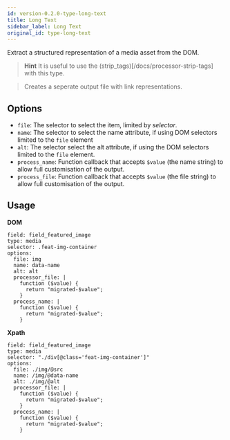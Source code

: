 ```yaml
---
id: version-0.2.0-type-long-text
title: Long Text
sidebar_label: Long Text
original_id: type-long-text
---
```


Extract a structured representation of a media asset from the DOM.

> **Hint**
> It is useful to use the (strip_tags)[/docs/processor-strip-tags] with this type.

> Creates a seperate output file with link representations.

## Options

- `file`*<string>*: The selector to select the item, limited by *selector*.
- `name`*<string>*: The selector to select the name attribute, if using DOM selectors limited to the `file` element
- `alt`*<string>*: The selector select the alt attribute, if using the DOM selectors limited to the `file` element.
- `process_name`*<string>*: Function callback that accepts `$value` (the name string) to allow full customisation of the output.
- `process_file`*<string>*: Function callback that accepts `$value` (the file string) to allow full customisation of the output.

## Usage

**DOM**
```
field: field_featured_image
type: media
selector: .feat-img-container
options:
  file: img
  name: data-name
  alt: alt
  processor_file: |
    function ($value) {
      return "migrated-$value";
    }
  process_name: |
    function ($value) {
      return "migrated-$value";
    }
```

**Xpath**
```
field: field_featured_image
type: media
selector: "./div[@class='feat-img-container']"
options:
  file: ./img/@src
  name: /img/@data-name
  alt: ./img/@alt
  processor_file: |
    function ($value) {
      return "migrated-$value";
    }
  process_name: |
    function ($value) {
      return "migrated-$value";
    }
```
